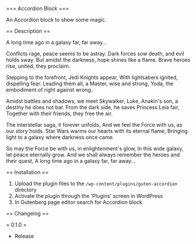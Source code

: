 === Accordion Block ===



An Accordion block to show some magic.

== Description ==

A long time ago in a galaxy far, far away...

Conflicts rage, peace seems to be astray.
Dark forces sow death, and evil holds sway.
But amidst the darkness, hope shines like a flame.
Brave heroes rise, united, they proclaim.

Stepping to the forefront, Jedi Knights appear,
With lightsabers ignited, dispelling fear.
Leading them all, a Master, wise and strong,
Yoda, the embodiment of right against wrong.

Amidst battles and shadows, we meet Skywalker,
Luke, Anakin's son, a destiny he does not bar.
From the dark side, he saves Princess Leia fair,
Together with their friends, they free the air.

The interstellar saga, it forever unfolds,
And we feel the Force with us, as our story holds.
Star Wars warms our hearts with its eternal flame,
Bringing light to a galaxy where darkness once came.

So may the Force be with us, in enlightenment's glow,
In this wide galaxy, let peace eternally grow.
And we shall always remember the heroes and their quest,
A long time ago in a galaxy far, far away...

== Installation ==


1. Upload the plugin files to the `/wp-content/plugins/guten-accordion` directory
2. Activate the plugin through the 'Plugins' screen in WordPress
3. In Gutenberg page editor search for Accordion block


== Changelog ==

= 0.1.0 =
* Release
